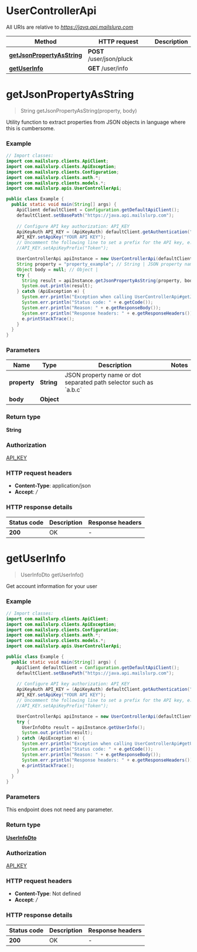 # UserControllerApi

All URIs are relative to *https://java.api.mailslurp.com*

Method | HTTP request | Description
------------- | ------------- | -------------
[**getJsonPropertyAsString**](UserControllerApi#getJsonPropertyAsString) | **POST** /user/json/pluck | 
[**getUserInfo**](UserControllerApi#getUserInfo) | **GET** /user/info | 


<a name="getJsonPropertyAsString"></a>
# **getJsonPropertyAsString**
> String getJsonPropertyAsString(property, body)



Utility function to extract properties from JSON objects in language where this is cumbersome.

### Example
```java
// Import classes:
import com.mailslurp.clients.ApiClient;
import com.mailslurp.clients.ApiException;
import com.mailslurp.clients.Configuration;
import com.mailslurp.clients.auth.*;
import com.mailslurp.clients.models.*;
import com.mailslurp.apis.UserControllerApi;

public class Example {
  public static void main(String[] args) {
    ApiClient defaultClient = Configuration.getDefaultApiClient();
    defaultClient.setBasePath("https://java.api.mailslurp.com");
    
    // Configure API key authorization: API_KEY
    ApiKeyAuth API_KEY = (ApiKeyAuth) defaultClient.getAuthentication("API_KEY");
    API_KEY.setApiKey("YOUR API KEY");
    // Uncomment the following line to set a prefix for the API key, e.g. "Token" (defaults to null)
    //API_KEY.setApiKeyPrefix("Token");

    UserControllerApi apiInstance = new UserControllerApi(defaultClient);
    String property = "property_example"; // String | JSON property name or dot separated path selector such as `a.b.c`
    Object body = null; // Object | 
    try {
      String result = apiInstance.getJsonPropertyAsString(property, body);
      System.out.println(result);
    } catch (ApiException e) {
      System.err.println("Exception when calling UserControllerApi#getJsonPropertyAsString");
      System.err.println("Status code: " + e.getCode());
      System.err.println("Reason: " + e.getResponseBody());
      System.err.println("Response headers: " + e.getResponseHeaders());
      e.printStackTrace();
    }
  }
}
```

### Parameters

Name | Type | Description  | Notes
------------- | ------------- | ------------- | -------------
 **property** | **String**| JSON property name or dot separated path selector such as &#x60;a.b.c&#x60; |
 **body** | **Object**|  |

### Return type

**String**

### Authorization

[API_KEY](../README#API_KEY)

### HTTP request headers

 - **Content-Type**: application/json
 - **Accept**: */*

### HTTP response details
| Status code | Description | Response headers |
|-------------|-------------|------------------|
**200** | OK |  -  |

<a name="getUserInfo"></a>
# **getUserInfo**
> UserInfoDto getUserInfo()



Get account information for your user

### Example
```java
// Import classes:
import com.mailslurp.clients.ApiClient;
import com.mailslurp.clients.ApiException;
import com.mailslurp.clients.Configuration;
import com.mailslurp.clients.auth.*;
import com.mailslurp.clients.models.*;
import com.mailslurp.apis.UserControllerApi;

public class Example {
  public static void main(String[] args) {
    ApiClient defaultClient = Configuration.getDefaultApiClient();
    defaultClient.setBasePath("https://java.api.mailslurp.com");
    
    // Configure API key authorization: API_KEY
    ApiKeyAuth API_KEY = (ApiKeyAuth) defaultClient.getAuthentication("API_KEY");
    API_KEY.setApiKey("YOUR API KEY");
    // Uncomment the following line to set a prefix for the API key, e.g. "Token" (defaults to null)
    //API_KEY.setApiKeyPrefix("Token");

    UserControllerApi apiInstance = new UserControllerApi(defaultClient);
    try {
      UserInfoDto result = apiInstance.getUserInfo();
      System.out.println(result);
    } catch (ApiException e) {
      System.err.println("Exception when calling UserControllerApi#getUserInfo");
      System.err.println("Status code: " + e.getCode());
      System.err.println("Reason: " + e.getResponseBody());
      System.err.println("Response headers: " + e.getResponseHeaders());
      e.printStackTrace();
    }
  }
}
```

### Parameters
This endpoint does not need any parameter.

### Return type

[**UserInfoDto**](UserInfoDto)

### Authorization

[API_KEY](../README#API_KEY)

### HTTP request headers

 - **Content-Type**: Not defined
 - **Accept**: */*

### HTTP response details
| Status code | Description | Response headers |
|-------------|-------------|------------------|
**200** | OK |  -  |

